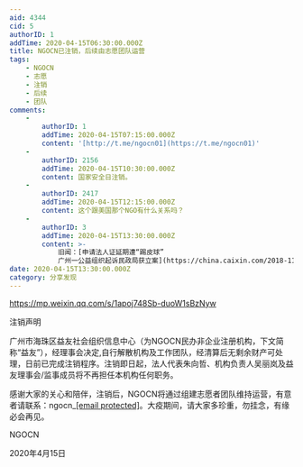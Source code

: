 ```yaml
---
aid: 4344
cid: 5
authorID: 1
addTime: 2020-04-15T06:30:00.000Z
title: NGOCN已注销，后续由志愿团队运营
tags:
    - NGOCN
    - 志愿
    - 注销
    - 后续
    - 团队
comments:
    -
        authorID: 1
        addTime: 2020-04-15T07:15:00.000Z
        content: '[http://t.me/ngocn01](https://t.me/ngocn01)'
    -
        authorID: 2156
        addTime: 2020-04-15T10:30:00.000Z
        content: 国家安全日注销。
    -
        authorID: 2417
        addTime: 2020-04-15T12:15:00.000Z
        content: 这个跟美国那个NGO有什么关系吗？
    -
        authorID: 3
        addTime: 2020-04-15T13:30:00.000Z
        content: >-
            旧闻：[申请法人证延期遭“踢皮球”
            广州一公益组织起诉民政局获立案](https://china.caixin.com/2018-11-09/101344830.html)
date: 2020-04-15T13:30:00.000Z
category: 分享发现
---
```


https://mp.weixin.qq.com/s/1apoj748Sb-duoW1sBzNyw

注销声明

广州市海珠区益友社会组织信息中心（为NGOCN民办非企业注册机构，下文简称“益友”），经理事会决定,自行解散机构及工作团队，经清算后无剩余财产可处理，日前已完成注销程序。注销即日起，法人代表朱向哲、机构负责人吴丽岚及益友理事会/监事成员将不再担任本机构任何职务。

感谢大家的关心和陪伴，注销后，NGOCN将通过组建志愿者团队维持运营，有意者请联系：ngocn\_[\[email protected\]](/cdn-cgi/l/email-protection)。大疫期间，请大家多珍重，勿挂念，有缘必会再见。

NGOCN

2020年4月15日

